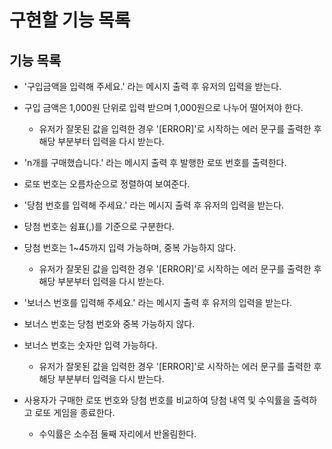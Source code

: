 # 구현할 기능 목록

## 기능 목록

- '구입금액을 입력해 주세요.' 라는 메시지 출력 후 유저의 입력을 받는다.
- 구입 금액은 1,000원 단위로 입력 받으며 1,000원으로 나누어 떨어져야 한다.

  - 유저가 잘못된 값을 입력한 경우 '[ERROR]'로 시작하는 에러 문구를 출력한 후 해당 부분부터 입력을 다시 받는다.

- 'n개를 구매했습니다.' 라는 메시지 출력 후 발행한 로또 번호를 출력한다.
- 로또 번호는 오름차순으로 정렬하여 보여준다.

- '당첨 번호를 입력해 주세요.' 라는 메시지 출력 후 유저의 입력을 받는다.
- 당첨 번호는 쉼표(,)를 기준으로 구분한다.
- 당첨 번호는 1~45까지 입력 가능하며, 중복 가능하지 않다.

  - 유저가 잘못된 값을 입력한 경우 '[ERROR]'로 시작하는 에러 문구를 출력한 후 해당 부분부터 입력을 다시 받는다.

- '보너스 번호를 입력해 주세요.' 라는 메시지 출력 후 유저의 입력을 받는다.
- 보너스 번호는 당첨 번호와 중복 가능하지 않다.
- 보너스 번호는 숫자만 입력 가능하다.

  - 유저가 잘못된 값을 입력한 경우 '[ERROR]'로 시작하는 에러 문구를 출력한 후 해당 부분부터 입력을 다시 받는다.

- 사용자가 구매한 로또 번호와 당첨 번호를 비교하여 당첨 내역 및 수익률을 출력하고 로또 게임을 종료한다.
  - 수익률은 소수점 둘째 자리에서 반올림한다.
